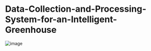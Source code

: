 # Data-Collection-and-Processing-System-for-an-Intelligent-Greenhouse


![image](https://user-images.githubusercontent.com/39633395/192106939-b5f09678-2938-40b2-96c2-9d801867db9f.png)
